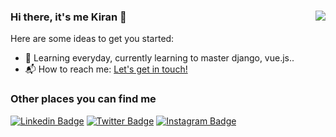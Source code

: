 
### Hi there, it's me Kiran 👋<img align="right" src="https://komarev.com/ghpvc/?username=ottaplackan&color=blue&label=Stalkers ">

Here are some ideas to get you started:

- 🌱 Learning everyday, currently learning to master django, vue.js..
- 📬 How to reach me: <a href="mailto:kirankurian2023@cs.sjcetpalai.ac.in">Let's get in touch!</a>

### Other places you can find me

 
[![Linkedin Badge](https://img.shields.io/badge/-sidharthpunathil-2867B2?style=flat-square&logo=Linkedin&logoColor=white&link=https://www.linkedin.com/in/sidharthpunathil/)](https://www.linkedin.com/in/sidharthpunathil/) [![Twitter Badge](https://img.shields.io/badge/-iamsidharthp-1ca0f1?style=flat-square&logo=twitter&logoColor=white&link=https://twitter.com/iamsidharthp)](https://twitter.com/iamsidharthp) [![Instagram Badge](https://img.shields.io/badge/-s1d.p-D7008A?style=flat-square&logo=instagram&logoColor=white&link=https://www.linkedin.com/in/sidharthpunathil/)](https://www.instagram.com/s1d.p/)

